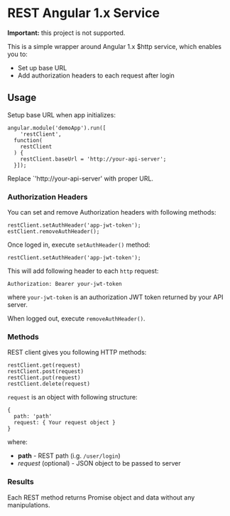 # REST Angular 1.x Service

**Important:** this project is not supported.

This is a simple wrapper around Angular 1.x $http service, which enables you to:

- Set up base URL
- Add authorization headers to each request after login

## Usage

Setup base URL when app initializes:

    angular.module('demoApp').run([
        'restClient',
      function(
        restClient
      ) {
        restClient.baseUrl = 'http://your-api-server';
      }]);

Replace `'http://your-api-server' with proper URL.

### Authorization Headers

You can set and remove Authorization headers with following methods:

    restClient.setAuthHeader('app-jwt-token');
    estClient.removeAuthHeader();

Once loged in, execute `setAuthHeader()` method:

    restClient.setAuthHeader('app-jwt-token');

This will add following header to each `http` request:

    Authorization: Bearer your-jwt-token

where `your-jwt-token` is an authorization JWT token returned by your API server.

When logged out, execute `removeAuthHeader()`.


### Methods

REST client gives you following HTTP methods:

    restClient.get(request)
    restClient.post(request)
    restClient.put(request)
    restClient.delete(request)

`request` is an object with following structure:

    {
      path: 'path'
      request: { Your request object } 
    }

where:

* **path** - REST path (i.g. `/user/login`)
* *request* (optional) - JSON object to be passed to server

### Results

Each REST method returns Promise object and data without any manipulations.